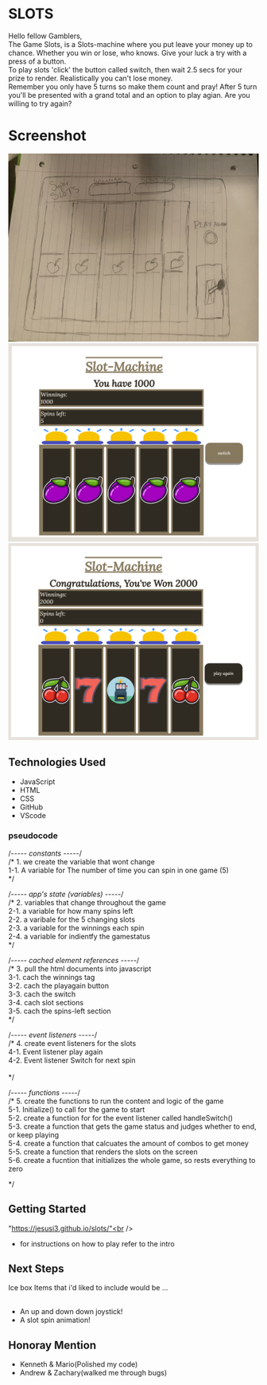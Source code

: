 # SLOTS
Hello fellow Gamblers, <br />
The Game Slots, is a Slots-machine where you put leave your money up to chance. Whether you win or lose, who knows. Give your luck a try with a press of a button.  <br />
To play slots 'click' the button called switch, then wait 2.5 secs for your prize to render. Realistically you can't lose money. <br />
Remember you only have 5 turns so make them count and pray! After 5 turn you'll be presented with a grand total and an option to play agian. Are you willing to try again?

# Screenshot

<img src="wireframe/IMG-7851.jpeg">
<img src="wireframe/Screenshot 2022-07-08 012112.png">
<img src="wireframe/finished slots.png">

## Technologies Used

- JavaScript
- HTML
- CSS
- GitHub
- VScode

### pseudocode
/*----- constants -----*/<br />
/* 1. we create the variable that wont change <br />
        1-1. A variable for The number of time you can spin in one game (5)<br />
*/

/*----- app's state (variables) -----*/<br />
/* 2. variables that change throughout the game  <br />
        2-1. a variable for how many spins left<br />
        2-2. a varibale for the 5 changing slots<br />
        2-3. a variable for the winnings each spin<br />
        2-4. a variable for indientfy the gamestatus<br />
*/

/*----- cached element references -----*/<br />
/* 3. pull the html documents into javascript<br />
3-1. cach the winnings tag <br />
3-2. cach the playagain button<br />
3-3. cach the switch<br />
3-4. cach slot sections<br />
3-5. cach the spins-left section<br />
*/<br />

/*----- event listeners -----*/<br />
/* 4. create event listeners for the slots<br />
        4-1. Event listener play again<br />
        4-2. Event listener Switch for next spin  <br />  
*/

/*----- functions -----*/<br />
/* 5.  create the functions to run the content and logic of the game<br />
        5-1. Initialize() to call for the game to start<br />
        5-2. create a function for for the event listener called handleSwitch()<br />
        5-3. create a function that gets the game status and judges whether to end, or keep playing<br />
        5-4. create a function that calcuates the amount of combos to get money<br />
        5-5. create a function that renders the slots on the screen<br />
        5-6. create a fucntion that initializes the whole game, so rests everything to zero<br />

*/
## Getting Started<br />
"https://jesusi3.github.io/slots/"<br />
- for instructions on how to play refer to the intro <br />

## Next Steps<br />
Ice box Items that i'd liked to include would be ...<br /><br />
- An up and down down joystick!<br />
- A slot spin animation!<br />

## Honoray Mention
- Kenneth & Mario(Polished my code)<br />
- Andrew & Zachary(walked me through bugs)<br />

